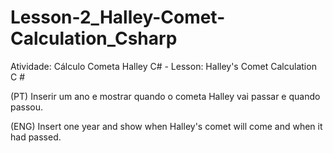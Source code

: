 # Lesson-2_Halley-Comet-Calculation_Csharp

Atividade: Cálculo Cometa Halley C# - Lesson: Halley's Comet Calculation C #

(PT) Inserir um ano e mostrar quando o cometa Halley vai passar e quando passou.

(ENG) Insert one year and show when Halley's comet will come and when it had passed.
